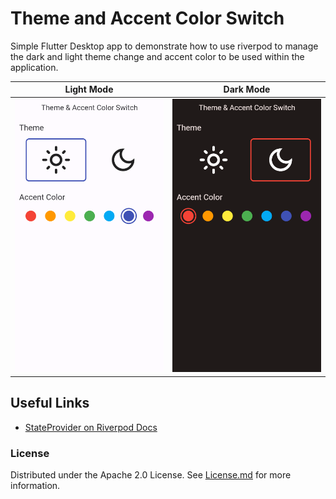 # Theme and Accent Color Switch

Simple Flutter Desktop app to demonstrate how to use riverpod to manage the dark and light theme change and accent color to be used within the application.

| Light Mode                            | Dark Mode                            |
| ------------------------------------- | ------------------------------------ |
| <img src="screenshots/light-ui.png"/> | <img src="screenshots/dark-ui.png"/> |

## Useful Links

* [StateProvider on Riverpod Docs](https://riverpod.dev/docs/providers/state_provider)
### License

Distributed under the Apache 2.0 License. See [License.md](LICENSE.md) for more information.
